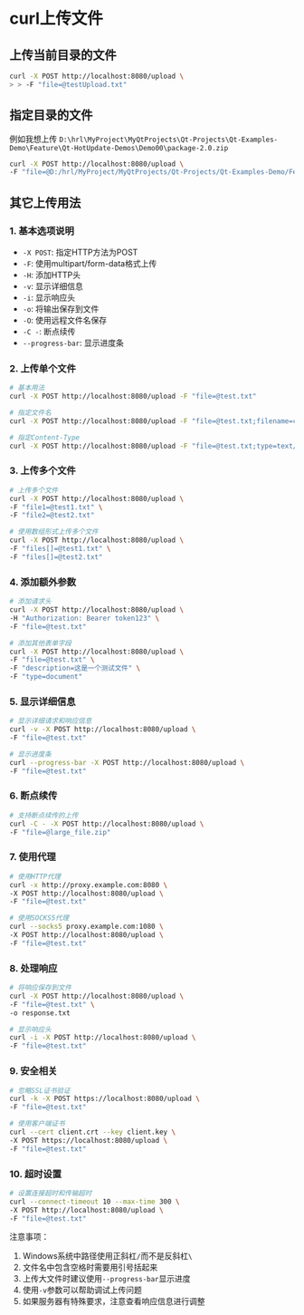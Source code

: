 # curl上传文件

## 上传当前目录的文件

```bash
curl -X POST http://localhost:8080/upload \
> > -F "file=@testUpload.txt"
```

## 指定目录的文件

例如我想上传 `D:\hrl\MyProject\MyQtProjects\Qt-Projects\Qt-Examples-Demo\Feature\Qt-HotUpdate-Demos\Demo00\package-2.0.zip`

```bash
curl -X POST http://localhost:8080/upload \
-F "file=@D:/hrl/MyProject/MyQtProjects/Qt-Projects/Qt-Examples-Demo/Feature/Qt-HotUpdate-Demos/Demo00/package-2.0.zip"
```

## 其它上传用法

### 1. 基本选项说明

- `-X POST`: 指定HTTP方法为POST
- `-F`: 使用multipart/form-data格式上传
- `-H`: 添加HTTP头
- `-v`: 显示详细信息
- `-i`: 显示响应头
- `-o`: 将输出保存到文件
- `-O`: 使用远程文件名保存
- `-C -`: 断点续传
- `--progress-bar`: 显示进度条

### 2. 上传单个文件

```bash
# 基本用法
curl -X POST http://localhost:8080/upload -F "file=@test.txt"

# 指定文件名
curl -X POST http://localhost:8080/upload -F "file=@test.txt;filename=custom.txt"

# 指定Content-Type
curl -X POST http://localhost:8080/upload -F "file=@test.txt;type=text/plain"
```

### 3. 上传多个文件

```bash
# 上传多个文件
curl -X POST http://localhost:8080/upload \
-F "file1=@test1.txt" \
-F "file2=@test2.txt"

# 使用数组形式上传多个文件
curl -X POST http://localhost:8080/upload \
-F "files[]=@test1.txt" \
-F "files[]=@test2.txt"
```

### 4. 添加额外参数

```bash
# 添加请求头
curl -X POST http://localhost:8080/upload \
-H "Authorization: Bearer token123" \
-F "file=@test.txt"

# 添加其他表单字段
curl -X POST http://localhost:8080/upload \
-F "file=@test.txt" \
-F "description=这是一个测试文件" \
-F "type=document"
```

### 5. 显示详细信息

```bash
# 显示详细请求和响应信息
curl -v -X POST http://localhost:8080/upload \
-F "file=@test.txt"

# 显示进度条
curl --progress-bar -X POST http://localhost:8080/upload \
-F "file=@test.txt"
```

### 6. 断点续传

```bash
# 支持断点续传的上传
curl -C - -X POST http://localhost:8080/upload \
-F "file=@large_file.zip"
```

### 7. 使用代理

```bash
# 使用HTTP代理
curl -x http://proxy.example.com:8080 \
-X POST http://localhost:8080/upload \
-F "file=@test.txt"

# 使用SOCKS5代理
curl --socks5 proxy.example.com:1080 \
-X POST http://localhost:8080/upload \
-F "file=@test.txt"
```

### 8. 处理响应

```bash
# 将响应保存到文件
curl -X POST http://localhost:8080/upload \
-F "file=@test.txt" \
-o response.txt

# 显示响应头
curl -i -X POST http://localhost:8080/upload \
-F "file=@test.txt"
```

### 9. 安全相关

```bash
# 忽略SSL证书验证
curl -k -X POST https://localhost:8080/upload \
-F "file=@test.txt"

# 使用客户端证书
curl --cert client.crt --key client.key \
-X POST https://localhost:8080/upload \
-F "file=@test.txt"
```

### 10. 超时设置

```bash
# 设置连接超时和传输超时
curl --connect-timeout 10 --max-time 300 \
-X POST http://localhost:8080/upload \
-F "file=@test.txt"
```

注意事项：
1. Windows系统中路径使用正斜杠`/`而不是反斜杠`\`
2. 文件名中包含空格时需要用引号括起来
3. 上传大文件时建议使用`--progress-bar`显示进度
4. 使用`-v`参数可以帮助调试上传问题
5. 如果服务器有特殊要求，注意查看响应信息进行调整
